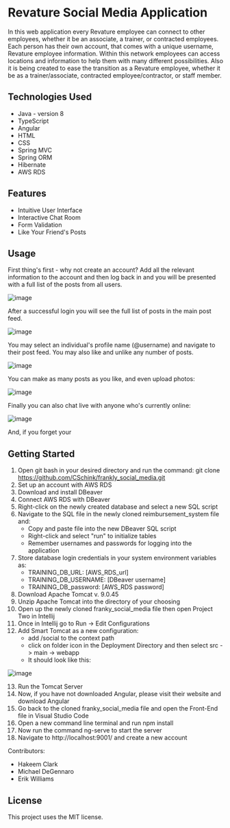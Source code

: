 # Revature Social Media Application

In this web application every Revature employee can connect to other employees, whether it be an associate, a trainer, or contracted employees. Each person has their own account, that comes with a unique username, Revature employee information. Within this network employees can access locations and information to help them with many different possibilities. Also it is being created to ease the transition as a Revature employee, whether it be as a trainer/associate, contracted employee/contractor, or staff member.

## Technologies Used

* Java - version 8
* TypeScript
* Angular
* HTML
* CSS
* Spring MVC
* Spring ORM
* Hibernate
* AWS RDS

## Features

* Intuitive User Interface
* Interactive Chat Room
* Form Validation
* Like Your Friend's Posts

## Usage

First thing's first - why not create an account? Add all the relevant information to the account and then log back in and you will be presented with a full list of the posts from all users. 



![image](https://user-images.githubusercontent.com/45950072/116252532-a94a6200-a73d-11eb-8fec-62f9ce061d48.png)

After a successful login you will see the full list of posts in the main post feed.  

![image](https://user-images.githubusercontent.com/45950072/116252403-891aa300-a73d-11eb-8664-a7216372f413.png)

You may select an individual's profile name (@username) and navigate to their post feed.  You may also like and unlike any number of posts.

![image](https://user-images.githubusercontent.com/45950072/116253352-6937af00-a73e-11eb-9913-2fae84197fe9.png)

You can make as many posts as you like, and even upload photos:

![image](https://user-images.githubusercontent.com/45950072/116252708-d3038900-a73d-11eb-940e-5071c6bd52af.png)

Finally you can also chat live with anyone who's currently online: 

![image](https://user-images.githubusercontent.com/45950072/116252644-c2eba980-a73d-11eb-85f4-6c5793f2036a.png)

And, if you forget your 

## Getting Started

1. Open git bash in your desired directory and run the command: git clone https://github.com/CSchink/frankly_social_media.git
2. Set up an account with AWS RDS
3. Download and install DBeaver
4. Connect AWS RDS with DBeaver
5. Right-click on the newly created database and select a new SQL script
6. Navigate to the SQL file in the newly cloned reimbursement_system file and:
   * Copy and paste file into the new DBeaver SQL script
   * Right-click and select "run" to initialize tables
   * Remember usernames and passwords for logging into the application
7. Store database login credentials in your system environment variables as:
   * TRAINING_DB_URL: [AWS_RDS_url]
   * TRAINING_DB_USERNAME: [DBeaver username]
   * TRAINING_DB_password: [AWS_RDS password]
8. Download Apache Tomcat v. 9.0.45
9. Unzip Apache Tomcat into the directory of your choosing
10. Open up the newly cloned franky_social_media file then open Project Two in Intellij
11. Once in Intellij go to Run -> Edit Configurations
12. Add Smart Tomcat as a new configuration:
    - add /social to the context path
    - click on folder icon in the Deployment Directory and then select src -> main -> webapp
    - It should look like this:

![image](https://user-images.githubusercontent.com/45950072/116252500-a0599080-a73d-11eb-9ed5-a932931eb8e3.png)

13. Run the Tomcat Server
14. Now, if you have not downloaded Angular, please visit their website and download Angular
15. Go back to the cloned franky_social_media file and open the Front-End file in Visual Studio Code
16. Open a new command line terminal and run npm install
17. Now run the command ng-serve to start the server
18. Navigate to http://localhost:9001/ and create a new account

Contributors:

- Hakeem Clark
- Michael DeGennaro
- Erik Williams

## License
This project uses the MIT license.
